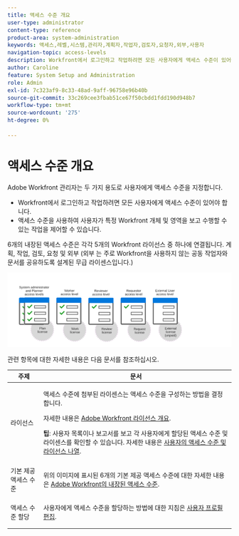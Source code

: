 ```yaml
---
title: 액세스 수준 개요
user-type: administrator
content-type: reference
product-area: system-administration
keywords: 액세스,레벨,시스템,관리자,계획자,작업자,검토자,요청자,외부,사용자
navigation-topic: access-levels
description: Workfront에서 로그인하고 작업하려면 모든 사용자에게 액세스 수준이 있어야 합니다. 액세스 수준을 사용하여 사용자가 특정 Workfront 개체 및 영역을 보고 수행할 수 있는 작업을 제어할 수 있습니다. 내장된 6개의 액세스 수준은 각각 계획, 작업, 검토, 요청 및 외부 등 5개의 Workfront 라이센스 중 하나에 첨부됩니다.
author: Caroline
feature: System Setup and Administration
role: Admin
exl-id: 7c323af9-8c33-48ad-9aff-96758e96b40b
source-git-commit: 33c269cee3fbab51ce67f50cbdd1fdd190d948b7
workflow-type: tm+mt
source-wordcount: '275'
ht-degree: 0%

---
```


# 액세스 수준 개요

Adobe Workfront 관리자는 두 가지 용도로 사용자에게 액세스 수준을 지정합니다.

* Workfront에서 로그인하고 작업하려면 모든 사용자에게 액세스 수준이 있어야 합니다.
* 액세스 수준을 사용하여 사용자가 특정 Workfront 개체 및 영역을 보고 수행할 수 있는 작업을 제어할 수 있습니다.

6개의 내장된 액세스 수준은 각각 5개의 Workfront 라이선스 중 하나에 연결됩니다. 계획, 작업, 검토, 요청 및 외부 (외부 는 주로 Workfront을 사용하지 않는 공동 작업자와 문서를 공유하도록 설계된 무급 라이센스입니다.)

![](assets/access-levels-and-licenses-old.png)

관련 항목에 대한 자세한 내용은 다음 문서를 참조하십시오.

<table style="table-layout:auto"> 
 <col> 
 <col> 
 <thead> 
  <tr> 
   <th>주제</th> 
   <th>문서</th> 
  </tr> 
 </thead> 
 <tbody> 
  <tr> 
   <td>라이선스</td> 
   <td> <p>액세스 수준에 첨부된 라이센스는 액세스 수준을 구성하는 방법을 결정합니다.</p> <p>자세한 내용은 <a href="../../../administration-and-setup/add-users/access-levels-and-object-permissions/wf-licenses.md" class="MCXref xref">Adobe Workfront 라이선스 개요</a>.</p> <p><strong>팁</strong>: 사용자 목록이나 보고서를 보고 각 사용자에게 할당된 액세스 수준 및 라이센스를 확인할 수 있습니다. 자세한 내용은 <a href="../../../administration-and-setup/add-users/access-levels-and-object-permissions/list-access-levels-and-licenses-for-your-users.md" class="MCXref xref">사용자의 액세스 수준 및 라이선스 나열</a>.</p> </td> 
  </tr> 
  <tr> 
   <td>기본 제공 액세스 수준</td> 
   <td> <p>위의 이미지에 표시된 6개의 기본 제공 액세스 수준에 대한 자세한 내용은 <a href="../../../administration-and-setup/add-users/access-levels-and-object-permissions/default-access-levels-in-workfront.md" class="MCXref xref">Adobe Workfront의 내장된 액세스 수준</a>.</p> </td> 
  </tr> 
  <tr> 
   <td>액세스 수준 할당</td> 
   <td> <p>사용자에게 액세스 수준을 할당하는 방법에 대한 지침은 <a href="../../../administration-and-setup/add-users/create-and-manage-users/edit-a-users-profile.md" class="MCXref xref">사용자 프로필 편집</a>.</p> </td> 
  </tr> 
  <!--
  <tr> 
   <td>Access levels and proofing</td> 
   <td> <p>Your users' access levels can affect proofing for each permission profile. For more information, see the section in the article .</p> </td> 
  </tr> 
  -->
 </tbody> 
</table>
